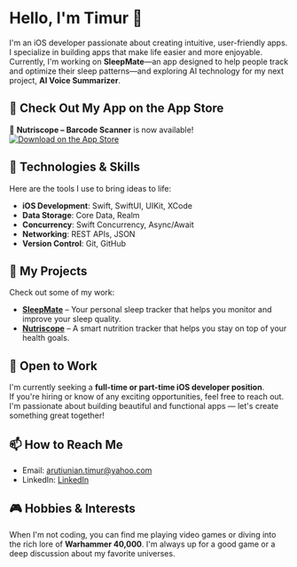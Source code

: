 # Hello, I'm Timur 👋

I'm an iOS developer passionate about creating intuitive, user-friendly apps. I specialize in building apps that make life easier and more enjoyable. Currently, I'm working on **SleepMate**—an app designed to help people track and optimize their sleep patterns—and exploring AI technology for my next project, **AI Voice Summarizer**.

## 🚀 Check Out My App on the App Store  

🎉 **Nutriscope – Barcode Scanner** is now available!  
[![Download on the App Store](https://developer.apple.com/assets/elements/badges/download-on-the-app-store.svg)](https://apps.apple.com/us/app/nutriscope-barcode-scanner/id6503330903)

## 🚀 Technologies & Skills

Here are the tools I use to bring ideas to life:

- **iOS Development**: Swift, SwiftUI, UIKit, XCode 
- **Data Storage**: Core Data, Realm
- **Concurrency**: Swift Concurrency, Async/Await
- **Networking**: REST APIs, JSON
- **Version Control**: Git, GitHub

## 📱 My Projects

Check out some of my work:

- [**SleepMate**](https://github.com/timarutun/SleepTracker) – Your personal sleep tracker that helps you monitor and improve your sleep quality.
- [**Nutriscope**](https://github.com/timarutun/ProductScanner) – A smart nutrition tracker that helps you stay on top of your health goals.

## 💼 Open to Work

I'm currently seeking a **full-time or part-time iOS developer position**.  
If you're hiring or know of any exciting opportunities, feel free to reach out.  
I'm passionate about building beautiful and functional apps — let's create something great together!

## 📫 How to Reach Me

- Email: [arutiunian.timur@yahoo.com](mailto:arutiunian.timur@yahoo.com)
- LinkedIn: [LinkedIn](https://www.linkedin.com/in/timur-arutiunian-a850a1318/)

## 🎮 Hobbies & Interests

When I'm not coding, you can find me playing video games or diving into the rich lore of **Warhammer 40,000**. I'm always up for a good game or a deep discussion about my favorite universes.
